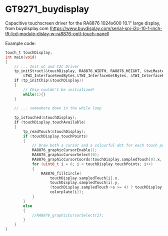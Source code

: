 # GT9271_buydisplay
Capacitive touchscreen driver for the RA8876 1024x600 10.1" large display, from buydisplay.com (https://www.buydisplay.com/serial-spi-i2c-10-1-inch-tft-lcd-module-dislay-w-ra8876-optl-touch-panel)


Example code:
```c
touch_t touchDisplay;
int main(void)
{
    // ... Init uC and I2C Driver
    tp_initStruct(&touchDisplay, RA8876_WIDTH, RA8876_HEIGHT, &twiMaster, &TWI_InterfacePrepare,
        &TWI_InterfaceSendBytes,&TWI_InterfaceGetBytes, &TWI_InterfaceFinish);
    if (tp_initChip(&touchDisplay))
    {
        // Chip couldn't be initialized!
        while(1){}
    }
 
    // ... somewhere down in the while loop
 
    tp_isTouched(&touchDisplay);
    if (touchDisplay.touchAvailable)
    {
        tp_readTouch(&touchDisplay);
        if (touchDisplay.touchPoints)
        {
            // Draw both a cursor and a colourful dot for each touch point
            RA8876_graphicCursorEnable();
            RA8876_graphicCursorSelect(0);
            RA8876_graphicCursorCoords(touchDisplay.sampledTouch[0].x, touchDisplay.sampledTouch[0].y);
            for (uint8_t i = 0; i < touchDisplay.touchPoints; i++)
            {
                RA8876_fillCircle(
                    touchDisplay.sampledTouch[i].x,
                    touchDisplay.sampledTouch[i].y,
                    (touchDisplay.sampledTouch->s >= 4) ? touchDisplay.sampledTouch->s >> 2 : touchDisplay.sampledTouch->s,
                    colorplate[i]);
            }
        }
        else
        {
            //RA8876_graphicCursorSelect(2);
        }
    }
}
```
